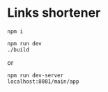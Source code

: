 # Links shortener

```
npm i
```
```
npm run dev
./build
```
or
```
npm run dev-server
localhost:8081/main/app
```
